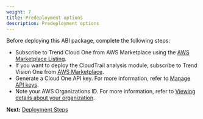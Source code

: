 ```yaml
---
weight: 7
title: Predeployment options
description: Predeployment options
---
```


Before deploying this ABI package, complete the following steps:

* Subscribe to Trend Cloud One from AWS Marketplace using the [AWS Marketplace Listing](https://aws.amazon.com/marketplace/pp/prodview-g232pyu6l55l4).
* If you want to deploy the CloudTrail analysis module, subscribe to Trend Vision One from [AWS Marketplace](https://aws.amazon.com/marketplace/pp/prodview-jktqkevcm3zbc).
* Generate a Cloud One API key. For more information, refer to [Manage API keys](https://cloudone.trendmicro.com/docs/identity-and-account-management/c1-api-key/).
* Note your AWS Organizations ID. For more information, refer to [Viewing details about your organization](https://docs.aws.amazon.com/organizations/latest/userguide/orgs_manage_org_details.html).

**Next:** [Deployment Steps](/deployment-steps/index.html)
